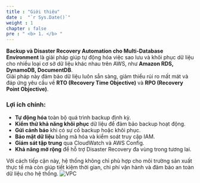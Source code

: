 ```yaml
---
title : "Giới thiệu"
date :  "`r Sys.Date()`" 
weight : 1 
chapter : false
pre : " <b> 1. </b> "
---
```

**Backup và Disaster Recovery Automation cho Multi-Database Environment** là giải pháp giúp tự động hóa việc sao lưu và khôi phục dữ liệu cho nhiều loại cơ sở dữ liệu khác nhau trên AWS, như **Amazon RDS, DynamoDB, DocumentDB**.  
Giải pháp này đảm bảo dữ liệu luôn sẵn sàng, giảm thiểu rủi ro mất mát và đáp ứng yêu cầu về **RTO (Recovery Time Objective)** và **RPO (Recovery Point Objective)**.

### Lợi ích chính:
- **Tự động hóa** toàn bộ quá trình backup định kỳ.
- **Kiểm thử khả năng khôi phục** dữ liệu để đảm bảo backup hoạt động.
- **Gửi cảnh báo** khi có sự cố backup hoặc khôi phục.
- **Bảo mật dữ liệu** bằng mã hóa và kiểm soát truy cập IAM.
- **Giám sát tập trung** qua CloudWatch và AWS Config.
- **Khả năng mở rộng** để hỗ trợ Disaster Recovery đa vùng trong tương lai.

Với cách tiếp cận này, hệ thống không chỉ phù hợp cho môi trường sản xuất thực tế mà còn giúp tiết kiệm thời gian, chi phí vận hành và đảm bảo an toàn dữ liệu cho hệ thống.
![VPC](/images/2.prerequisite/anhdiagram.png)
